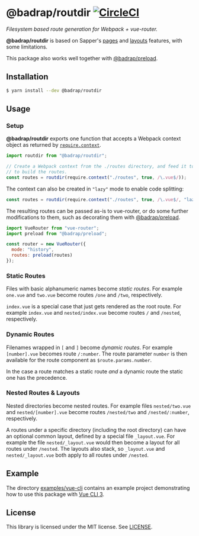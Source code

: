 # @badrap/routdir [![CircleCI](https://circleci.com/gh/badrap/routdir.svg?style=shield)](https://circleci.com/gh/badrap/routdir)

*Filesystem based route generation for Webpack + vue-router.*

**@badrap/routdir** is based on Sapper's [pages](https://sapper.svelte.technology/guide#pages) and [layouts](https://sapper.svelte.technology/guide#layouts) features, with some limitations.

This package also works well together with [@badrap/preload](https://github.com/badrap/preload).

## Installation

```sh
$ yarn install --dev @badrap/routdir
```

## Usage

### Setup

**@badrap/routdir** exports one function that accepts a Webpack context object as returned by [`require.context`](https://webpack.js.org/guides/dependency-management/#require-context).

```js
import routdir from "@badrap/routdir";

// Create a Webpack context from the ./routes directory, and feed it to routdir 
// to build the routes.
const routes = routdir(require.context("./routes", true, /\.vue$/));
```

The context can also be created in `"lazy"` mode to enable code splitting:

```js
const routes = routdir(require.context("./routes", true, /\.vue$/, "lazy"));
```

The resulting routes can be passed as-is to vue-router, or do some further modifications to them, such as decorating them with [@badrap/preload](https://github.com/badrap/preload).

```js
import VueRouter from "vue-router";
import preload from "@badrap/preload";

const router = new VueRouter({
  mode: "history",
  routes: preload(routes)
});
```

### Static Routes

Files with basic alphanumeric names become *static routes*. For example `one.vue` and `two.vue` become routes `/one` and `/two`, respectively.

`index.vue` is a special case that just gets rendered as the root route. For example `index.vue` and `nested/index.vue` become routes `/` and `/nested`, respectively.

### Dynamic Routes

Filenames wrapped in `[` and `]` become *dynamic routes*. For example `[number].vue` becomes route `/:number`. The route parameter `number` is then available for the route component as `$route.params.number`.

In the case a route matches a static route *and* a dynamic route the static one has the precedence.

### Nested Routes & Layouts

Nested directories become nested routes. For example files `nested/two.vue` and `nested/[number].vue` become routes `/nested/two` and `/nested/:number`, respectively.

A routes under a specific directory (including the root directory) can have an optional common layout, defined by a special file `_layout.vue`. For example the file `nested/_layout.vue` would then become a layout for all routes under `/nested`. The layouts also stack, so `_layout.vue` and `nested/_layout.vue` both apply to all routes under `/nested`.

## Example

The directory [examples/vue-cli](./examples/vue-cli) contains an example project
demonstrating how to use this package with [Vue CLI 3](https://cli.vuejs.org/).

## License

This library is licensed under the MIT license. See [LICENSE](./LICENSE).
